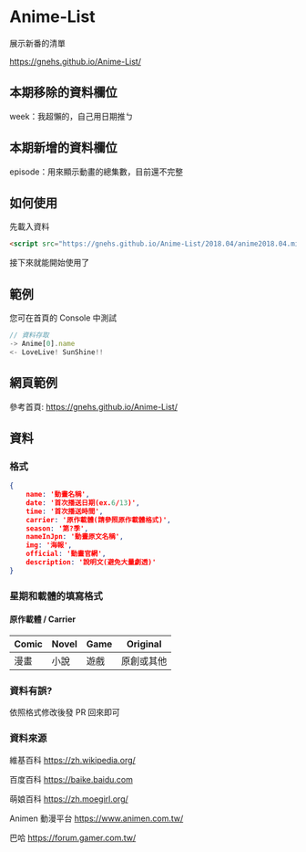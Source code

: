 # Anime-List
展示新番的清單

https://gnehs.github.io/Anime-List/
## 本期移除的資料欄位
week：我超懶的，自己用日期推ㄅ
## 本期新增的資料欄位
episode：用來顯示動畫的總集數，目前還不完整
## 如何使用
先載入資料
```html
<script src="https://gnehs.github.io/Anime-List/2018.04/anime2018.04.min.js"></script>
```
接下來就能開始使用了

## 範例
您可在首頁的 Console 中測試

```js
// 資料存取
-> Anime[0].name
<- LoveLive! SunShine!!
```
## 網頁範例
參考首頁: https://gnehs.github.io/Anime-List/

## 資料
### 格式
```json
{
    name: '動畫名稱',
    date: '首次播送日期(ex.6/13)',
    time: '首次播送時間',
    carrier: '原作載體(請參照原作載體格式)',
    season: '第?季',
    nameInJpn: '動畫原文名稱',
    img: '海報',
    official: '動畫官網',
    description: '說明文(避免大量劇透)'
}
```
### 星期和載體的填寫格式
#### 原作載體 / Carrier

| Comic | Novel | Game | Original |
| ----- | ----- | ---- | -------- |
|  漫畫  |  小說 | 遊戲  | 原創或其他 |
### 資料有誤?
依照格式修改後發 PR 回來即可
### 資料來源
維基百科
https://zh.wikipedia.org/

百度百科
https://baike.baidu.com

萌娘百科
https://zh.moegirl.org/

Animen 動漫平台
https://www.animen.com.tw/

巴哈
https://forum.gamer.com.tw/